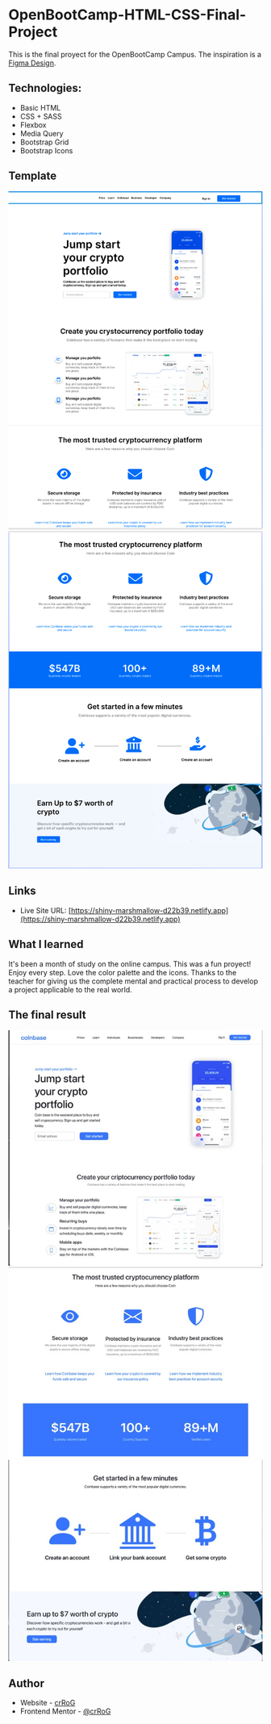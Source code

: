 # OpenBootCamp-HTML-CSS-Final-Project

This is the final proyect for the OpenBootCamp Campus. The inspiration is a [Figma Design](<https://www.figma.com/file/fJc2aGVMk0snfBw8TSOwm4/coinbase---crypto-website-design-(Community)-(Community)-(Community)?node-id=0%3A1>).

## Technologies:

- Basic HTML
- CSS + SASS
- Flexbox
- Media Query
- Bootstrap Grid
- Bootstrap Icons

## Template

![ScreenShot-1](./assets/SC/A.png)
![ScreenShot-2](./assets/SC/B.png)

## Links

- Live Site URL: [https://shiny-marshmallow-d22b39.netlify.app](https://shiny-marshmallow-d22b39.netlify.app)

## What I learned

It's been a month of study on the online campus. This was a fun proyect! Enjoy every step. Love the color palette and the icons.
Thanks to the teacher for giving us the complete mental and practical process to develop a project applicable to the real world.

## The final result

![ScreenShot-1](./assets/SC/1.jpeg)
![ScreenShot-1](./assets/SC/2.jpeg)
![ScreenShot-1](./assets/SC/3.jpeg)

## Author

- Website - [crRoG](https://crRog.com)
- Frontend Mentor - [@crRoG](https://www.frontendmentor.io/profile/crRoG)
